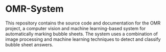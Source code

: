 # OMR-System
This repository contains the source code and documentation for the OMR project, a computer vision and machine learning-based system for automatically marking bubble sheets. The system uses a combination of image processing and machine learning techniques to detect and classify bubble sheet answers.
